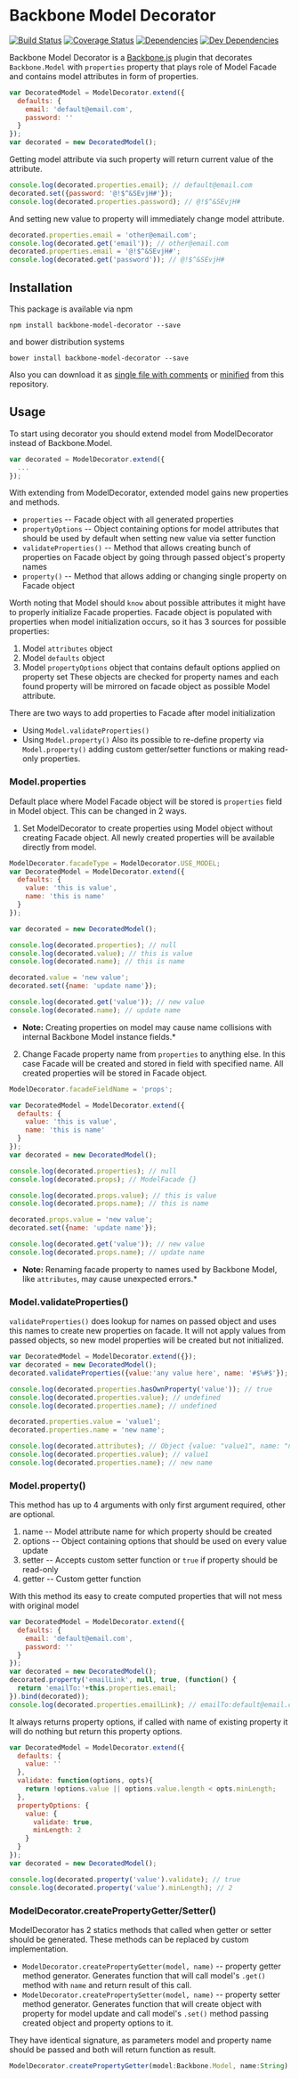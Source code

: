 # Backbone Model Decorator

[![Build Status](https://travis-ci.org/burdiuz/js-backbone-properties.svg?branch=master)](https://travis-ci.org/burdiuz/js-backbone-properties)
[![Coverage Status](https://coveralls.io/repos/burdiuz/js-backbone-properties/badge.svg?branch=master&service=github)](https://coveralls.io/github/burdiuz/js-backbone-properties?branch=master)
[![Dependencies](https://img.shields.io/david/burdiuz/js-backbone-properties.svg?label=deps)](https://david-dm.org/burdiuz/js-backbone-properties)
[![Dev Dependencies](https://img.shields.io/david/dev/burdiuz/js-backbone-properties.svg?label=devDeps)](https://david-dm.org/burdiuz/js-backbone-properties#info=devDependencies)

Backbone Model Decorator is a [Backbone.js](http://backbonejs.org/) plugin that decorates `Backbone.Model` with `properties` property that plays role of Model Facade and contains model attributes in form of properties.
```javascript
var DecoratedModel = ModelDecorator.extend({
  defaults: {
    email: 'default@email.com',
    password: ''
  }
});
var decorated = new DecoratedModel();
```
Getting model attribute via such property will return current value of the attribute.
```javascript
console.log(decorated.properties.email); // default@email.com
decorated.set({password: '@!$^&SEvjH#'}); 
console.log(decorated.properties.password); // @!$^&SEvjH#
```
And setting new value to property will immediately change model attribute.
```javascript
decorated.properties.email = 'other@email.com';
console.log(decorated.get('email')); // other@email.com
decorated.properties.email = '@!$^&SEvjH#';
console.log(decorated.get('password')); // @!$^&SEvjH#
```

## Installation

This package is available via npm 
 ```
 npm install backbone-model-decorator --save
 ```
 and bower distribution systems
 ```
 bower install backbone-model-decorator --save
 ```
 Also you can download it as [single file with comments](https://raw.githubusercontent.com/burdiuz/js-backbone-properties/master/dist/backbone-properties.js) or [minified](https://raw.githubusercontent.com/burdiuz/js-backbone-properties/master/dist/backbone-properties.min.js) from this repository. 


## Usage

To start using decorator you should extend model from ModelDecorator instead of Backbone.Model.
```javascript
var decorated = ModelDecorator.extend({
  ...
});
```
With extending from ModelDecorator, extended model gains new properties and methods.

 * `properties` -- Facade object with all generated properties
 * `propertyOptions` -- Object containing options for model attributes that should be used by default when setting new value via setter function
 * `validateProperties()` -- Method that allows creating bunch of properties on Facade object by going through passed object's property names
 * `property()` -- Method that allows adding or changing single property on Facade object

Worth noting that Model should `know` about possible attributes it might have to properly initialize Facade properties.
Facade object is populated with properties when model initialization occurs, so it has 3 sources for possible properties:
 1. Model `attributes` object
 2. Model `defaults` object
 3. Model `propertyOptions` object that contains default options applied on property set
These objects are checked for property names and each found property will be mirrored on facade object as possible Model attribute.  

There are two ways to add properties to Facade after model initialization
 * Using `Model.validateProperties()`
 * Using `Model.property()`
Also its possible to re-define property via `Model.property()` adding custom getter/setter functions or making read-only properties.
 
### Model.properties

Default place where Model Facade object will be stored is `properties` field in Model object. This can be changed in 2 ways.
1. Set ModelDecorator to create properties using Model object without creating Facade object. All newly created properties will be available directly from model.
```javascript
ModelDecorator.facadeType = ModelDecorator.USE_MODEL;
var DecoratedModel = ModelDecorator.extend({
  defaults: {
    value: 'this is value',
    name: 'this is name'
  }
});

var decorated = new DecoratedModel();

console.log(decorated.properties); // null
console.log(decorated.value); // this is value
console.log(decorated.name); // this is name

decorated.value = 'new value';
decorated.set({name: 'update name'});

console.log(decorated.get('value')); // new value
console.log(decorated.name); // update name
```
* **Note:** Creating properties on model may cause name collisions with internal Backbone Model instance fields.*
  
2. Change Facade property name from `properties` to anything else. In this case Facade will be created and stored in field with specified name. All created properties will be stored in Facade object.
```javascript
ModelDecorator.facadeFieldName = 'props';

var DecoratedModel = ModelDecorator.extend({
  defaults: {
    value: 'this is value',
    name: 'this is name'
  }
});
var decorated = new DecoratedModel();

console.log(decorated.properties); // null
console.log(decorated.props); // ModelFacade {}

console.log(decorated.props.value); // this is value
console.log(decorated.props.name); // this is name

decorated.props.value = 'new value';
decorated.set({name: 'update name'});

console.log(decorated.get('value')); // new value
console.log(decorated.props.name); // update name
```
* **Note:** Renaming facade property to names used by Backbone Model, like `attributes`, may cause unexpected errors.*

### Model.validateProperties()

`validateProperties()` does lookup for names on passed object and uses this names to create new properties on facade. 
It will not apply values from passed objects, so new model properties will be created but not initialized.
```javascript
var DecoratedModel = ModelDecorator.extend({});
var decorated = new DecoratedModel();
decorated.validateProperties({value:'any value here', name: '#$%#$'});

console.log(decorated.properties.hasOwnProperty('value')); // true
console.log(decorated.properties.value); // undefined
console.log(decorated.properties.name); // undefined

decorated.properties.value = 'value1';
decorated.properties.name = 'new name';

console.log(decorated.attributes); // Object {value: "value1", name: "new name"}
console.log(decorated.properties.value); // value1
console.log(decorated.properties.name); // new name
```

### Model.property()

This method has up to 4 arguments with only first argument required, other are optional.
1. name -- Model attribute name for which property should be created
2. options -- Object containing options that should be used on every value update
3. setter -- Accepts custom setter function or `true` if property should be read-only
4. getter -- Custom getter function

With this method its easy to create computed properties that will not mess with original model
```javascript
var DecoratedModel = ModelDecorator.extend({
  defaults: {
    email: 'default@email.com',
    password: ''
  }
});
var decorated = new DecoratedModel();
decorated.property('emailLink', null, true, (function() {
  return 'emailTo:'+this.properties.email; 
}).bind(decorated));
console.log(decorated.properties.emailLink); // emailTo:default@email.com
```

It always returns property options, if called with name of existing property it will do nothing but return this property options.
```javascript
var DecoratedModel = ModelDecorator.extend({
  defaults: {
    value: ''
  },
  validate: function(options, opts){
    return !options.value || options.value.length < opts.minLength;
  },
  propertyOptions: {
    value: {
      validate: true,
      minLength: 2
    }
  }
});
var decorated = new DecoratedModel();

console.log(decorated.property('value').validate); // true
console.log(decorated.property('value').minLength); // 2
``` 

### ModelDecorator.createPropertyGetter/Setter()

ModelDecorator has 2 statics methods that called when getter or setter should be generated. These methods can be replaced by custom implementation.
 * `ModelDecorator.createPropertyGetter(model, name)` -- property getter method generator. Generates function that will call model's `.get()` method with `name` and return result of this call.
 * `ModelDecorator.createPropertySetter(model, name)` -- property setter method generator. Generates function that will create object with property for model update and call model's `.set()` method passing created object and property options to it. 

They have identical signature, as parameters model and property name should be passed and both will return function as result.
 ```typescript
 ModelDecorator.createPropertyGetter(model:Backbone.Model, name:String):Function
 ```

